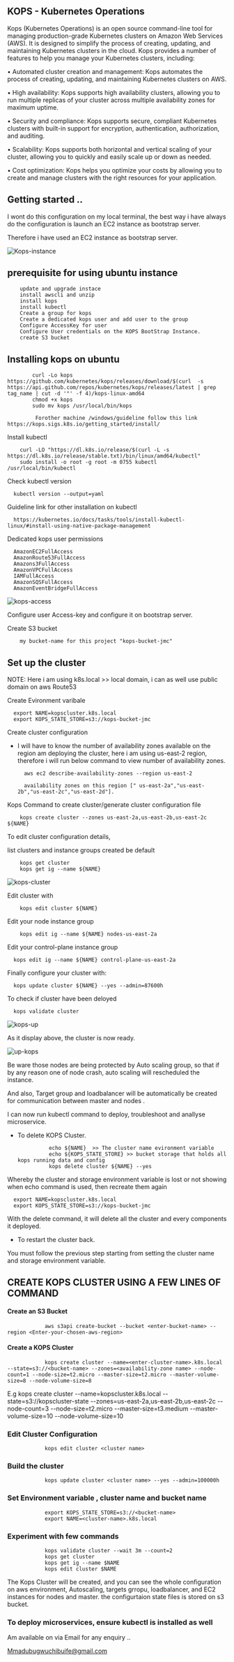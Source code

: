 ## KOPS - Kubernetes Operations

Kops (Kubernetes Operations) is an open source command-line tool for managing production-grade Kubernetes clusters on Amazon Web Services (AWS). It is designed to simplify the process of creating, updating, and maintaining Kubernetes clusters in the cloud. Kops provides a number of features to help you manage your Kubernetes clusters, including:

• Automated cluster creation and management: Kops automates the process of creating, updating, and maintaining Kubernetes clusters on AWS.

• High availability: Kops supports high availability clusters, allowing you to run multiple replicas of your cluster across multiple availability zones for maximum uptime.

• Security and compliance: Kops supports secure, compliant Kubernetes clusters with built-in support for encryption, authentication, authorization, and auditing.

• Scalability: Kops supports both horizontal and vertical scaling of your cluster, allowing you to quickly and easily scale up or down as needed.

• Cost optimization: Kops helps you optimize your costs by allowing you to create and manage clusters with the right resources for your application.

## Getting started  ..

I wont do this configuration on my local terminal, the best way i have always do the configuration is launch an EC2 instance as bootstrap server.

Therefore i have used an EC2 instance as bootstrap server.

![Kops-instance](https://user-images.githubusercontent.com/101070055/232312851-fb308db0-7136-446d-9ef5-61fc47c9bcab.png)

## prerequisite for using ubuntu instance

        update and upgrade instace 
        install awscli and unzip
        install kops
        install kubectl
        Create a group for kops
        Create a dedicated kops user and add user to the group
        Configure AccessKey for user
        Configure User credentials on the KOPS BootStrap Instance.
        create S3 bucket

## Installing kops on ubuntu

            curl -Lo kops https://github.com/kubernetes/kops/releases/download/$(curl  -s  https://api.github.com/repos/kubernetes/kops/releases/latest | grep tag_name | cut -d '"' -f 4)/kops-linux-amd64
            chmod +x kops
            sudo mv kops /usr/local/bin/kops

             Forother machine /windows/guideline follow this link https://kops.sigs.k8s.io/getting_started/install/
             
Install kubectl

        curl -LO "https://dl.k8s.io/release/$(curl -L -s https://dl.k8s.io/release/stable.txt)/bin/linux/amd64/kubectl"
        sudo install -o root -g root -m 0755 kubectl /usr/local/bin/kubectl

Check kubectl version

      kubectl version --output=yaml

Guideline link for other installation on kubectl

      https://kubernetes.io/docs/tasks/tools/install-kubectl-linux/#install-using-native-package-management
             
Dedicated kops user permissions

      AmazonEC2FullAccess
      AmazonRoute53FullAccess
      Amazons3FullAccess
      AmazonVPCFullAccess
      IAMFullAccess
      AmazonSQSFullAccess
      AmazonEventBridgeFullAccess

![kops-access](https://user-images.githubusercontent.com/101070055/232316021-2fc2e18b-d922-4878-a550-2e75aeeff226.png)

Configure user Access-key and configure it on bootstrap server.

Create S3 bucket

        my bucket-name for this project "kops-bucket-jmc"
        
## Set up the cluster

NOTE: Here i am using k8s.local  >> local domain, i can as well use public domain on aws Route53

Create Evironment varibale

      export NAME=kopscluster.k8s.local
      export KOPS_STATE_STORE=s3://kops-bucket-jmc

Create cluster configuration

- I will have to know the number of availability zones available on the region am deploying the cluster, here i am using us-east-2 region, therefore i will run below command to view number of availability zones.

        aws ec2 describe-availability-zones --region us-east-2
        
        availability zones on this region [" us-east-2a","us-east-2b","us-east-2c","us-east-2d"].
        
Kops Command to create cluster/generate cluster configuration file

        kops create cluster --zones us-east-2a,us-east-2b,us-east-2c ${NAME}

To edit cluster configuration details,

list clusters and instance groups created be default

        kops get cluster
        kops get ig --name ${NAME}

![kops-cluster](https://user-images.githubusercontent.com/101070055/232327298-fff2993d-9194-481d-8434-92d4b0c09cc7.png)

Edit cluster with

        kops edit cluster ${NAME}

Edit your node instance group

        kops edit ig --name ${NAME} nodes-us-east-2a

Edit your control-plane instance group

      kops edit ig --name ${NAME} control-plane-us-east-2a

Finally configure your cluster with:

      kops update cluster ${NAME} --yes --admin=87600h

To check if cluster have been deloyed

      kops validate cluster
      
 ![kops-up](https://user-images.githubusercontent.com/101070055/232328660-758a47a6-8f7b-487b-a8be-70876e9c4a3b.png)

As it display above, the cluster is now ready.

![up-kops](https://user-images.githubusercontent.com/101070055/232330402-838be8a9-bd54-4214-add0-4a8aeeb130a9.png)

Be ware those nodes are being protected by Auto scaling group, so that if by any reason one of node crash, auto scaling will rescheduled the instance.

And also, Target group and loadbalancer will be automatically be created for communication between master and nodes .

I can now run kubectl command to deploy, troubleshoot and anallyse microservice.

- To delete KOPS Cluster.

                echo ${NAME}  >> The cluster name evironment variable
                echo ${KOPS_STATE_STORE} >> bucket storage that holds all kops running data and config
                kops delete cluster ${NAME} --yes
                
Whereby the cluster and storage environment variable is lost or not showing when echo command is used, then recreate them again

      export NAME=kopscluster.k8s.local
      export KOPS_STATE_STORE=s3://kops-bucket-jmc
      
With the delete command, it will delete all the cluster and every components it deployed.

- To restart the cluster back.

You must follow the previous step starting from setting the cluster name and storage environment variable.

## CREATE KOPS CLUSTER USING A FEW LINES OF COMMAND

#### Create an S3 Bucket

                aws s3api create-bucket --bucket <enter-bucket-name> --region <Enter-your-chosen-aws-region>
        
#### Create a KOPS Cluster
        
                kops create cluster --name=<enter-cluster-name>.k8s.local --state=s3://<bucket-name> --zones=<availability-zone name> --node-count=1 --node-size=t2.micro --master-size=t2.micro --master-volume-size=8 --node-volume-size=8

E.g  kops create cluster --name=kopscluster.k8s.local --state=s3://kopscluster-state --zones=us-east-2a,us-east-2b,us-east-2c --node-count=3 --node-size=t2.micro --master-size=t3.medium --master-volume-size=10 --node-volume-size=10

### Edit Cluster Configuration
        
                kops edit cluster <cluster name>
               
### Build the cluster
        
                kops update cluster <cluster name> --yes --admin=100000h
                
### Set Environment variable , cluster name and bucket name

                export KOPS_STATE_STORE=s3://<bucket-name>
                export NAME=<cluster-name>.k8s.local
        
### Experiment with few commands
                kops validate cluster --wait 3m --count=2
                kops get cluster
                kops get ig --name $NAME
                kops edit cluster $NAME


        
The Kops Cluster will be created, and you can see the whole configuration on aws environment, Autoscaling, targets grropu, loadbalancer, and EC2 instances for nodes and master. the configurtaion state files is stored on s3 bucket.
        
### To deploy microservices, ensure kubectl is installed as well

Am available on via Email for any enquiry ..

Mmadubugwuchibuife@gmail.com
                
